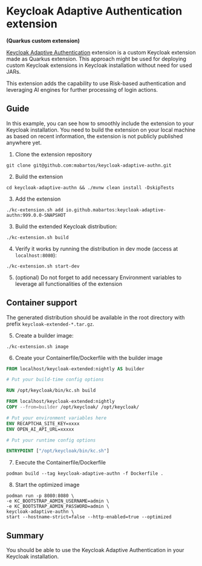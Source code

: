 # Keycloak Adaptive Authentication extension

**(Quarkus custom extension)**

[Keycloak Adaptive Authentication](https://github.com/mabartos/keycloak-adaptive-authn) extension is a custom Keycloak extension made as Quarkus extension.
This approach might be used for deploying custom Keycloak extensions in Keycloak installation without need for used JARs.

This extension adds the capability to use Risk-based authentication and leveraging AI engines for further processing of login actions.

## Guide

In this example, you can see how to smoothly include the extension to your Keycloak installation.
You need to build the extension on your local machine as based on recent information, the extension is not publicly published anywhere yet.

1. Clone the extension repository

```shell
git clone git@github.com:mabartos/keycloak-adaptive-authn.git
```

2. Build the extension

```shell
cd keycloak-adaptive-authn && ./mvnw clean install -DskipTests
```

3. Add the extension

```shell
./kc-extension.sh add io.github.mabartos:keycloak-adaptive-authn:999.0.0-SNAPSHOT
```

3. Build the extended Keycloak distribution:

```shell
./kc-extension.sh build
```

4. Verify it works by running the distribution in dev mode (access at `localhost:8080`):

```shell
./kc-extension.sh start-dev
```

5. (optional) Do not forget to add necessary Environment variables to leverage all functionalities of the extension

## Container support

The generated distribution should be available in the root directory with prefix `keycloak-extended-*.tar.gz`.

5. Create a builder image:

```shell
./kc-extension.sh image
```

6. Create your Containerfile/Dockerfile with the builder image

```Dockerfile
FROM localhost/keycloak-extended:nightly AS builder

# Put your build-time config options

RUN /opt/keycloak/bin/kc.sh build

FROM localhost/keycloak-extended:nightly
COPY --from=builder /opt/keycloak/ /opt/keycloak/

# Put your environment variables here
ENV RECAPTCHA_SITE_KEY=xxxx
ENV OPEN_AI_API_URL=xxxxx

# Put your runtime config options

ENTRYPOINT ["/opt/keycloak/bin/kc.sh"]
```

7. Execute the Containerfile/Dockerfile

```shell
podman build --tag keycloak-adaptive-authn -f Dockerfile .
```

8. Start the optimized image

```shell
podman run -p 8080:8080 \
-e KC_BOOTSTRAP_ADMIN_USERNAME=admin \
-e KC_BOOTSTRAP_ADMIN_PASSWORD=admin \
keycloak-adaptive-authn \
start --hostname-strict=false --http-enabled=true --optimized
```

## Summary

You should be able to use the Keycloak Adaptive Authentication in your Keycloak installation.